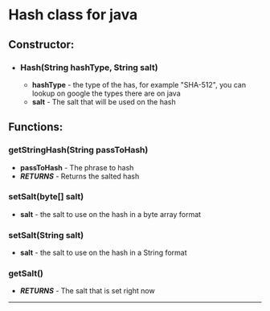 # Hash class for java
## **Constructor:**
  - ### Hash(String hashType, String salt)
    - **hashType** - the type of the has, for example "SHA-512", you can lookup on google the types there are on java
    - **salt** - The salt that will be used on the hash
## **Functions:**
### getStringHash(String passToHash)
- **passToHash** - The phrase to hash
- _**RETURNS**_ - Returns the salted hash
### setSalt(byte[] salt)
- **salt** - the salt to use on the hash in a byte array format
### setSalt(String salt)
- **salt** - the salt to use on the hash in a String format
### getSalt()
- _**RETURNS**_ - The salt that is set right now
--------------------------------------------------------------------------------
